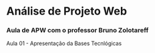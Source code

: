# Análise de Projeto Web
### Aula de APW com o professor Bruno Zolotareff

Aula 01 - Apresentação da Bases Tecnlógicas 
